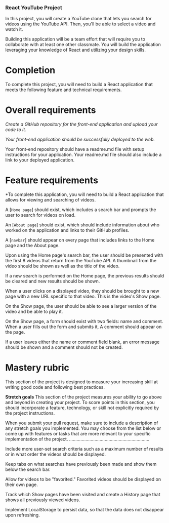 ### React YouTube Project

In this project, you will create a YouTube clone that lets you search for videos using the YouTube API. Then, you'll be able to select a video and watch it.

Building this application will be a team effort that will require you to collaborate with at least one other classmate. You will build the application leveraging your knowledge of React and utilizing your design skills.


# Completion
To complete this project, you will need to build a React application that meets the following feature and technical requirements.


# Overall requirements
*Create a GitHub repository for the front-end application and upload your code to it.*

*Your front-end application should be successfully deployed to the web.*

Your front-end repository should have a readme.md file with setup instructions for your application. Your readme.md file should also include a link to your deployed application.


# Feature requirements

*To complete this application, you will need to build a React application that allows for viewing and searching of videos.

A [`Home page`] should exist, which includes a search bar and prompts the user to search for videos on load.

An [`About page`] should exist, which should include information about who worked on the application and links to their GitHub profiles.

A [`navbar`] should appear on every page that includes links to the Home page and the About page. 

Upon using the Home page's search bar, the user should be presented with the first 8 videos that return from the YouTube API. A thumbnail from the video should be shown as well as the title of the video.

If a new search is performed on the Home page, the previous results should be cleared and new results should be shown.

When a user clicks on a displayed video, they should be brought to a new page with a new URL specific to that video. This is the video's Show page.

On the Show page, the user should be able to see a larger version of the video and be able to play it.

On the Show page, a form should exist with two fields: name and comment. When a user fills out the form and submits it, A comment should appear on the page.


If a user leaves either the name or comment field blank, an error message should be shown and a comment should not be created.


# Mastery rubric
This section of the project is designed to measure your increasing skill at writing good code and following best practices.



**Stretch goals**
This section of the project measures your ability to go above and beyond in creating your project. To score points in this section, you should incorporate a feature, technology, or skill not explicitly required by the project instructions.

When you submit your pull request, make sure to include a description of any stretch goals you implemented. You may choose from the list below or come up with features or tasks that are more relevant to your specific implementation of the project.
*...............................................................*

Include more user-set search criteria such as a maximum number of results or in what order the videos should be displayed.

Keep tabs on what searches have previously been made and show them below the search bar.

Allow for videos to be "favorited." Favorited videos should be displayed on their own page.

Track which Show pages have been visited and create a History page that shows all previously viewed videos.

Implement LocalStorage to persist data, so that the data does not disappear upon refreshing.